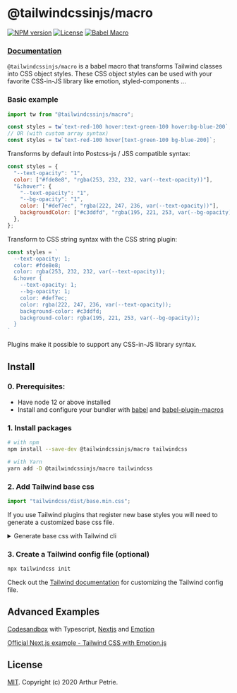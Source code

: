 # @tailwindcssinjs/macro

[![NPM version](https://badgen.net/npm/v/@tailwindcssinjs/macro)](https://www.npmjs.com/package/@tailwindcssinjs/macro)
[![License](https://badgen.net/npm/license/@tailwindcssinjs/macro)](https://www.npmjs.com/package/@tailwindcssinjs/macro)
[![Babel Macro](https://img.shields.io/badge/babel--macro-%F0%9F%8E%A3-f5da55.svg?style=flat-square)](https://github.com/kentcdodds/babel-plugin-macros)

### [Documentation](https://github.com/Arthie/tailwindcssinjs)

`@tailwindcssinjs/macro` is a babel macro that transforms Tailwind classes into CSS object styles. These CSS object styles can be used with your favorite CSS-in-JS library like emotion, styled-components ...

### Basic example

```js
import tw from "@tailwindcssinjs/macro";

const styles = tw`text-red-100 hover:text-green-100 hover:bg-blue-200`;
// OR (with custom array syntax)
const styles = tw`text-red-100 hover[text-green-100 bg-blue-200]`;
```

Transforms by default into Postcss-js / JSS compatible syntax:

```js
const styles = {
  "--text-opacity": "1",
  color: ["#fde8e8", "rgba(253, 232, 232, var(--text-opacity))"],
  "&:hover": {
    "--text-opacity": "1",
    "--bg-opacity": "1",
    color: ["#def7ec", "rgba(222, 247, 236, var(--text-opacity))"],
    backgroundColor: ["#c3ddfd", "rgba(195, 221, 253, var(--bg-opacity))"],
  },
};
```

Transform to CSS string syntax with the CSS string plugin:

```js
const styles = `
  --text-opacity: 1;
  color: #fde8e8;
  color: rgba(253, 232, 232, var(--text-opacity));
  &:hover {
    --text-opacity: 1;
    --bg-opacity: 1;
    color: #def7ec;
    color: rgba(222, 247, 236, var(--text-opacity));
    background-color: #c3ddfd;
    background-color: rgba(195, 221, 253, var(--bg-opacity));
  }
`
```

Plugins make it possible to support any CSS-in-JS library syntax.

## Install

### 0. Prerequisites:

- Have node 12 or above installed
- Install and configure your bundler with [babel](https://github.com/babel/babel) and [babel-plugin-macros](https://github.com/kentcdodds/babel-plugin-macros)

### 1. Install packages

```bash
# with npm
npm install --save-dev @tailwindcssinjs/macro tailwindcss

# with Yarn
yarn add -D @tailwindcssinjs/macro tailwindcss
```

### 2. Add Tailwind base css

```js
import "tailwindcss/dist/base.min.css";
```

If you use Tailwind plugins that register new base styles you will need to generate a customized base css file.

<details>
  <summary>Generate base css with Tailwind cli</summary>

#### 2.1 Create a tailwind.base.css file

```css
/* tailwind.base.css */
@tailwind base;
```

#### 2.2 Using Tailwind CLI

```bash
# Use the `npx tailwindcss help build` command to learn more about the various CLI options.
npx tailwindcss build tailwind.base.css -o base.css
```

**Tip:** add this command to your package.json scripts section

#### 2.3 Import base.css

```js
import "base.css";
```

</details>

### 3. Create a Tailwind config file (optional)

```bash
npx tailwindcss init
```

Check out the [Tailwind documentation](https://tailwindcss.com/docs/configuration) for customizing the Tailwind config file.

## Advanced Examples

[Codesandbox](https://codesandbox.io/s/tailwindcssinjsmacro-simple-example-wds6l?file=/pages/index.tsx) with Typescript, [Nextjs](https://nextjs.org/) and [Emotion](https://emotion.sh/docs/introduction)

[Official Next.js example - Tailwind CSS with Emotion.js](https://github.com/zeit/next.js/tree/canary/examples/with-tailwindcss-emotion)

## License

[MIT](LICENSE). Copyright (c) 2020 Arthur Petrie.
